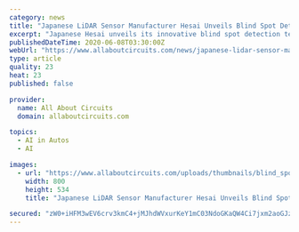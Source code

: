 ```yaml
---
category: news
title: "Japanese LiDAR Sensor Manufacturer Hesai Unveils Blind Spot Detection Technology for Self-Driving Cars"
excerpt: "Japanese Hesai unveils its innovative blind spot detection technology for self-driving cars. The company claims that its technology could “challenge’ industry leaders in the US and Europe."
publishedDateTime: 2020-06-08T03:30:00Z
webUrl: "https://www.allaboutcircuits.com/news/japanese-lidar-sensor-manufacturer-hesai-unveils-blind-spot-detection-technology-for-self-driving-cars/"
type: article
quality: 23
heat: 23
published: false

provider:
  name: All About Circuits
  domain: allaboutcircuits.com

topics:
  - AI in Autos
  - AI

images:
  - url: "https://www.allaboutcircuits.com/uploads/thumbnails/blind_spot_car.jpg"
    width: 800
    height: 534
    title: "Japanese LiDAR Sensor Manufacturer Hesai Unveils Blind Spot Detection Technology for Self-Driving Cars"

secured: "zW0+iHFM3wEV6crv3kmC4+jMJhdWVxurKeY1mC03NdoGKaQW4Ci7jxm2aoGJz//+5CYeonxhCFex7ko0Qjw85IhD+pQEZGR2pAJ0vjX9VifvMpJICBc++MaIxgo3U0QTPMOwzUQlTBqtbPvEo9cUWGYMfgg7KYxinaujW+khLiHzoyiLVWRc8nhIWZRk3oDNFOtYyGse45ciUlbWYel3zOfl8EbCqQNe5v6pZ57nOPZx8adPQLN5C/DlII//h6Z5K2rnbnMvnRwm8kKlqJbnEBvNWul1wfVcvpDsxmSCtf1BSqmwg9WE21jFS8BC9AC0;qvKqyD0BtvhQ6V9X1j25og=="
---
```


